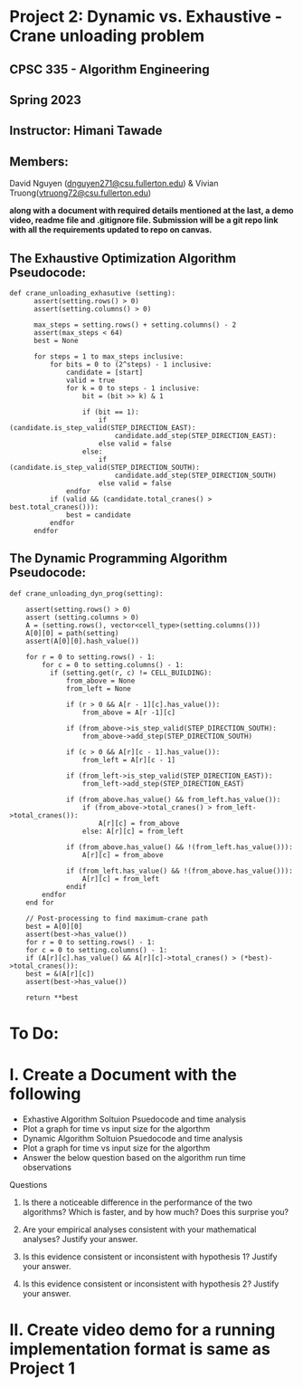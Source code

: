 # Project 2: Dynamic vs. Exhaustive - Crane unloading problem
## CPSC 335 - Algorithm Engineering
## Spring 2023
## Instructor: Himani Tawade
## Members:
 David Nguyen (dnguyen271@csu.fullerton.edu) & Vivian Truong(vtruong72@csu.fullerton.edu)

**along with a document with required details mentioned at the last, a demo video, readme file and .gitignore file. Submission will be a git repo link with all the requirements updated to repo on canvas.**



## The Exhaustive Optimization Algorithm Pseudocode:
    
    def crane_unloading_exhasutive (setting):
          assert(setting.rows() > 0)
          assert(setting.columns() > 0)
          
          max_steps = setting.rows() + setting.columns() - 2
          assert(max_steps < 64)
          best = None
          
          for steps = 1 to max_steps inclusive:
              for bits = 0 to (2^steps) - 1 inclusive:
                  candidate = [start]
                  valid = true
                  for k = 0 to steps - 1 inclusive:
                      bit = (bit >> k) & 1
                      
                      if (bit == 1):
                          if (candidate.is_step_valid(STEP_DIRECTION_EAST):
                              candidate.add_step(STEP_DIRECTION_EAST):
                          else valid = false
                      else:
                          if (candidate.is_step_valid(STEP_DIRECTION_SOUTH):
                              candidate.add_step(STEP_DIRECTION_SOUTH)
                          else valid = false
                  endfor
              if (valid && (candidate.total_cranes() > best.total_cranes())):
                  best = candidate
              endfor
          endfor

## The Dynamic Programming Algorithm Pseudocode:
    
    def crane_unloading_dyn_prog(setting):
    
        assert(setting.rows() > 0)
        assert (setting.columns > 0)
        A = (setting.rows(), vector<cell_type>(setting.columns()))
        A[0][0] = path(setting)
        assert(A[0][0].hash_value())
        
        for r = 0 to setting.rows() - 1:
            for c = 0 to setting.columns() - 1:
              if (setting.get(r, c) != CELL_BUILDING):
                  from_above = None
                  from_left = None
                  
                  if (r > 0 && A[r - 1][c].has_value()):
                      from_above = A[r -1][c]
                      
                  if (from_above->is_step_valid(STEP_DIRECTION_SOUTH):
                      from_above->add_step(STEP_DIRECTION_SOUTH)
                      
                  if (c > 0 && A[r][c - 1].has_value()):
                      from_left = A[r][c - 1]
                      
                  if (from_left->is_step_valid(STEP_DIRECTION_EAST)):
                      from_left->add_step(STEP_DIRECTION_EAST)
                      
                  if (from_above.has_value() && from_left.has_value()):
                      if (from_above->total_cranes() > from_left->total_cranes()):
                          A[r][c] = from_above
                      else: A[r][c] = from_left
                      
                  if (from_above.has_value() && !(from_left.has_value())):
                      A[r][c] = from_above
                      
                  if (from_left.has_value() && !(from_above.has_value())):
                      A[r][c] = from_left
                  endif
            endfor
        end for
        
        // Post-processing to find maximum-crane path
        best = A[0][0]
        assert(best->has_value())
        for r = 0 to setting.rows() - 1:
        for c = 0 to setting.columns() - 1:
        if (A[r][c].has_value() && A[r][c]->total_cranes() > (*best)->total_cranes()):
        best = &(A[r][c])
        assert(best->has_value())

        return **best
    
# To Do:

# I. Create a Document with the following 
- Exhastive Algorithm Soltuion Psuedocode and time analysis
- Plot a graph for time vs input size for the algorthm
- Dynamic Algorithm Soltuion Psuedocode and time analysis
- Plot a graph for time vs input size for the algorthm
- Answer the below question based on the algorithm run time observations

Questions
1.	Is there a noticeable difference in the performance of the two algorithms? Which is faster, and by how much? Does this surprise you?

2.	Are your empirical analyses consistent with your mathematical analyses? Justify your answer.

3.	Is this evidence consistent or inconsistent with hypothesis 1? Justify your answer.

4.	Is this evidence consistent or inconsistent with hypothesis 2? Justify your answer.


# II. Create video demo for a running implementation format is same as Project 1



